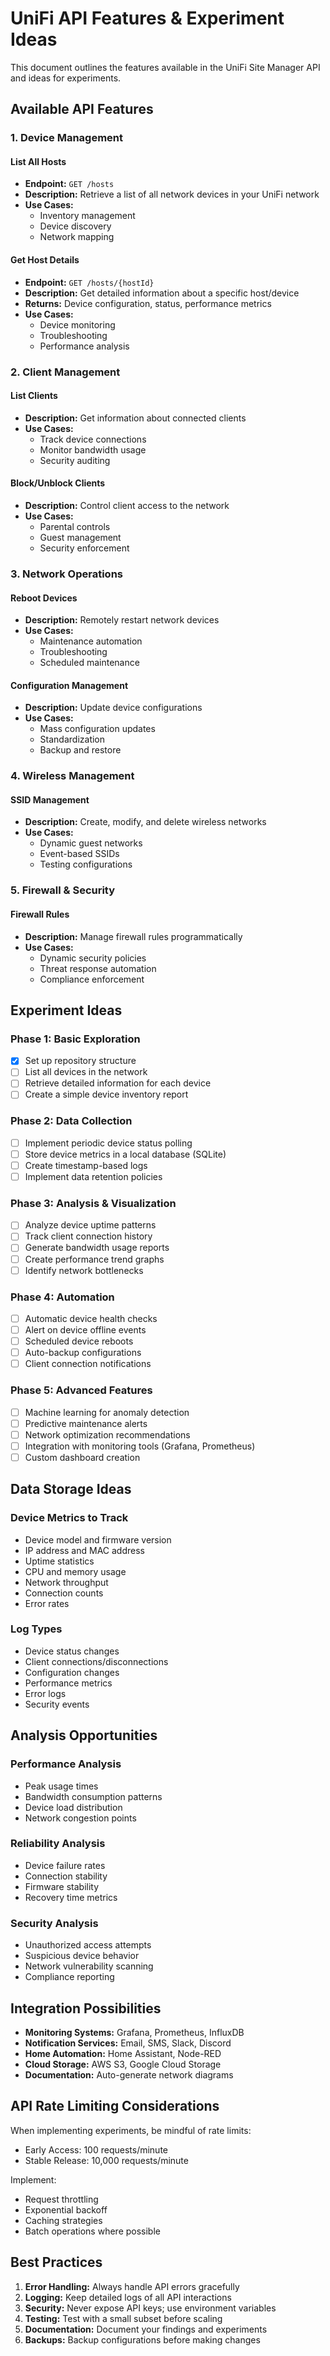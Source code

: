 # UniFi API Features & Experiment Ideas

This document outlines the features available in the UniFi Site Manager API and ideas for experiments.

## Available API Features

### 1. Device Management

#### List All Hosts
- **Endpoint:** `GET /hosts`
- **Description:** Retrieve a list of all network devices in your UniFi network
- **Use Cases:**
  - Inventory management
  - Device discovery
  - Network mapping

#### Get Host Details
- **Endpoint:** `GET /hosts/{hostId}`
- **Description:** Get detailed information about a specific host/device
- **Returns:** Device configuration, status, performance metrics
- **Use Cases:**
  - Device monitoring
  - Troubleshooting
  - Performance analysis

### 2. Client Management

#### List Clients
- **Description:** Get information about connected clients
- **Use Cases:**
  - Track device connections
  - Monitor bandwidth usage
  - Security auditing

#### Block/Unblock Clients
- **Description:** Control client access to the network
- **Use Cases:**
  - Parental controls
  - Guest management
  - Security enforcement

### 3. Network Operations

#### Reboot Devices
- **Description:** Remotely restart network devices
- **Use Cases:**
  - Maintenance automation
  - Troubleshooting
  - Scheduled maintenance

#### Configuration Management
- **Description:** Update device configurations
- **Use Cases:**
  - Mass configuration updates
  - Standardization
  - Backup and restore

### 4. Wireless Management

#### SSID Management
- **Description:** Create, modify, and delete wireless networks
- **Use Cases:**
  - Dynamic guest networks
  - Event-based SSIDs
  - Testing configurations

### 5. Firewall & Security

#### Firewall Rules
- **Description:** Manage firewall rules programmatically
- **Use Cases:**
  - Dynamic security policies
  - Threat response automation
  - Compliance enforcement

## Experiment Ideas

### Phase 1: Basic Exploration
- [x] Set up repository structure
- [ ] List all devices in the network
- [ ] Retrieve detailed information for each device
- [ ] Create a simple device inventory report

### Phase 2: Data Collection
- [ ] Implement periodic device status polling
- [ ] Store device metrics in a local database (SQLite)
- [ ] Create timestamp-based logs
- [ ] Implement data retention policies

### Phase 3: Analysis & Visualization
- [ ] Analyze device uptime patterns
- [ ] Track client connection history
- [ ] Generate bandwidth usage reports
- [ ] Create performance trend graphs
- [ ] Identify network bottlenecks

### Phase 4: Automation
- [ ] Automatic device health checks
- [ ] Alert on device offline events
- [ ] Scheduled device reboots
- [ ] Auto-backup configurations
- [ ] Client connection notifications

### Phase 5: Advanced Features
- [ ] Machine learning for anomaly detection
- [ ] Predictive maintenance alerts
- [ ] Network optimization recommendations
- [ ] Integration with monitoring tools (Grafana, Prometheus)
- [ ] Custom dashboard creation

## Data Storage Ideas

### Device Metrics to Track
- Device model and firmware version
- IP address and MAC address
- Uptime statistics
- CPU and memory usage
- Network throughput
- Connection counts
- Error rates

### Log Types
- Device status changes
- Client connections/disconnections
- Configuration changes
- Performance metrics
- Error logs
- Security events

## Analysis Opportunities

### Performance Analysis
- Peak usage times
- Bandwidth consumption patterns
- Device load distribution
- Network congestion points

### Reliability Analysis
- Device failure rates
- Connection stability
- Firmware stability
- Recovery time metrics

### Security Analysis
- Unauthorized access attempts
- Suspicious device behavior
- Network vulnerability scanning
- Compliance reporting

## Integration Possibilities

- **Monitoring Systems:** Grafana, Prometheus, InfluxDB
- **Notification Services:** Email, SMS, Slack, Discord
- **Home Automation:** Home Assistant, Node-RED
- **Cloud Storage:** AWS S3, Google Cloud Storage
- **Documentation:** Auto-generate network diagrams

## API Rate Limiting Considerations

When implementing experiments, be mindful of rate limits:
- Early Access: 100 requests/minute
- Stable Release: 10,000 requests/minute

Implement:
- Request throttling
- Exponential backoff
- Caching strategies
- Batch operations where possible

## Best Practices

1. **Error Handling:** Always handle API errors gracefully
2. **Logging:** Keep detailed logs of all API interactions
3. **Security:** Never expose API keys; use environment variables
4. **Testing:** Test with a small subset before scaling
5. **Documentation:** Document your findings and experiments
6. **Backups:** Backup configurations before making changes
